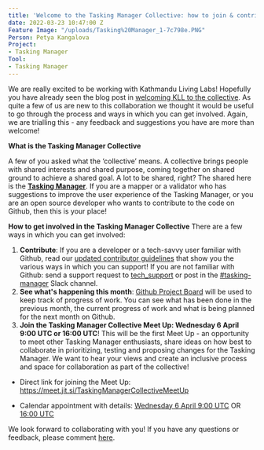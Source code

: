 ```yaml
---
title: 'Welcome to the Tasking Manager Collective: how to join & contribute!'
date: 2022-03-23 10:47:00 Z
Feature Image: "/uploads/Tasking%20Manager_1-7c798e.PNG"
Person: Petya Kangalova
Project:
- Tasking Manager
Tool:
- Tasking Manager
---
```


We are really excited to be working with Kathmandu Living Labs! Hopefully you have already seen the blog post in [welcoming KLL to the collective](https://www.hotosm.org/tech-blog/welcome-to-the-collective-kll/). As quite a few of us are new to this collaboration we thought it would be useful to go through the process and ways in which you can get involved. Again, we are trialling this - any feedback and suggestions you have are more than welcome!

**What is the Tasking Manager Collective**

A few of you asked what the ‘collective’ means. A collective brings people with shared interests and shared purpose, coming together on shared ground to achieve a shared goal. A lot to be shared, right? The shared here is the **[Tasking Manager](https://tasks.hotosm.org/)**. If you are a mapper or a validator who has suggestions to improve the user experience of the Tasking Manager, or you are an open source developer who wants to contribute to the code on Github, then this is your place!

**How to get involved in the Tasking Manager Collective**
There are a few ways in which you can get involved:
1. **Contribute**: If you are a developer or a tech-savvy user familiar with Github, read our [updated contributor guidelines](https://github.com/hotosm/tasking-manager/blob/develop/docs/contributing.md) that show you the various ways in which you can support! If you are not familiar with Github:  send a support request to [tech_support](https://hotosm.atlassian.net/servicedesk/customer/portal/4) or post in the [#tasking-manager](https://hotosm.slack.com/archives/C319P09PB) Slack channel.
2. **See what's happening this month**: [Github Project Board](https://github.com/orgs/hotosm/projects/4/views/1) will be used to keep track of progress of work. You can see what has been done in the previous month, the current progress of work and what is being planned for the next month on Github. 
3. **Join the Tasking Manager Collective Meet Up: Wednesday 6 April 9:00 UTC or 16:00 UTC**! This will be the first Meet Up - an opportunity to meet other Tasking Manager enthusiasts, share ideas on how best to collaborate in prioritizing, testing and proposing changes for the Tasking Manager.  We want to hear your views and create an inclusive process and space for collaboration as part of the collective!  

* Direct link for joining the Meet Up: https://meet.jit.si/TaskingManagerCollectiveMeetUp 

* Calendar appointment with details: [Wednesday 6 April 9:00 UTC](https://calendar.google.com/calendar/u/0/r/eventedit/copy/MmFmNm1jNXBtYW1tMG9wcGhnMzkzcThkamYgaG90b3NtLm9yZ184NDhlODlhYWlhYjA0YWc5NGQyM3JxbjU1OEBn/cGV0eWEua2FuZ2Fsb3ZhQGhvdG9zbS5vcmc?sf=true) OR [16:00 UTC](https://calendar.google.com/calendar/u/0/r/eventedit/copy/MHJhYm1mMnZobWphOG90MHRoa2Vmb25lOWYgaG90b3NtLm9yZ184NDhlODlhYWlhYjA0YWc5NGQyM3JxbjU1OEBn/cGV0eWEua2FuZ2Fsb3ZhQGhvdG9zbS5vcmc?sf=true) 

We look forward to collaborating with you! If you have any questions or feedback, please comment [here](https://community.openstreetmap.org/t/welcome-to-the-tasking-manager-collective-how-to-join-contribute/679).